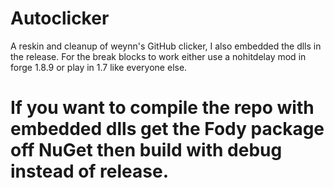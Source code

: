 # Autoclicker
A reskin and cleanup of weynn's GitHub clicker, I also embedded the dlls in the release. For the break blocks to work either use a nohitdelay mod in forge 1.8.9 or play in 1.7 like everyone else.

# If you want to compile the repo with embedded dlls get the Fody package off NuGet then build with debug instead of release.

